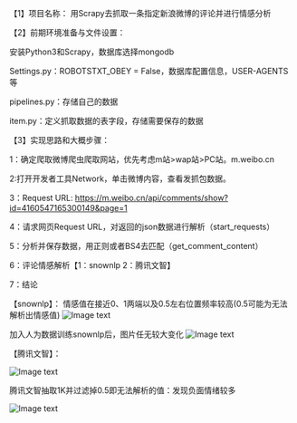 【1】项目名称：
用Scrapy去抓取一条指定新浪微博的评论并进行情感分析

【2】前期环境准备与文件设置：

安装Python3和Scrapy，数据库选择mongodb

Settings.py：ROBOTSTXT_OBEY = False，数据库配置信息，USER-AGENTS等

pipelines.py：存储自己的数据

item.py：定义抓取数据的表字段，存储需要保存的数据

【3】实现思路和大概步骤：

1：确定爬取微博爬虫爬取网站，优先考虑m站>wap站>PC站。m.weibo.cn

2:打开开发者工具Network，单击微博内容，查看发抓包数据。

3：Request URL:
https://m.weibo.cn/api/comments/show?id=4160547165300149&page=1

4：请求网页Request URL，对返回的json数据进行解析（start_requests）

5：分析并保存数据，用正则或者BS4去匹配（get_comment_content）

6：评论情感解析【1：snownlp   2：腾讯文智】

7：结论

【snownlp】：
情感值在接近0、1两端以及0.5左右位置频率较高(0.5可能为无法解析出情感值)
![Image text](https://github.com/braid123/crossin/blob/master/sina/sina/snownlp.png)

加入人为数据训练snownlp后，图片任无较大变化
![Image text](https://github.com/braid123/crossin/blob/master/sina/sina/snownlp_addmydata.png)

【腾讯文智】：

![Image text](https://github.com/braid123/crossin/blob/master/sina/sina/%E8%85%BE%E8%AE%AF%E6%96%87%E6%99%BA.png)

腾讯文智抽取1K并过滤掉0.5即无法解析的值：发现负面情绪较多

![Image text](https://github.com/braid123/crossin/blob/master/sina/sina/%E8%85%BE%E8%AE%AF%E6%96%87%E6%99%BA%E9%9A%8F%E6%9C%BA%E6%8A%BD%E5%8F%961K%E5%B9%B6%E8%BF%87%E6%BB%A4.png)
